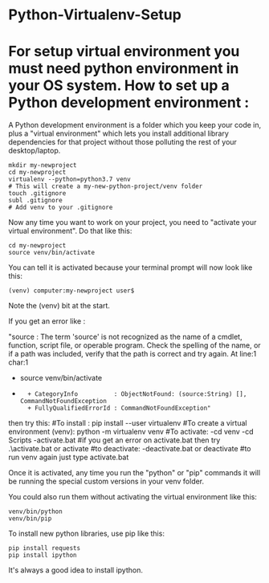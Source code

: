 # Python-Virtualenv-Setup

For setup virtual environment you must need python environment in your OS system.
How to set up a Python development environment :
==============================================

A Python development environment is a folder which you keep your code in, plus a "virtual environment" which lets you install 
additional library dependencies for that project without those polluting the rest of your desktop/laptop.

    mkdir my-newproject
    cd my-newproject 
    virtualenv --python=python3.7 venv
    # This will create a my-new-python-project/venv folder
    touch .gitignore
    subl .gitignore
    # Add venv to your .gitignore

Now any time you want to work on your project, you need to "activate your virtual environment". Do that like this:

    cd my-newproject
    source venv/bin/activate

You can tell it is activated because your terminal prompt will now look like this:

    (venv) computer:my-newproject user$ 

Note the (venv) bit at the start.

If you get an error like : 

"source : The term 'source' is not recognized as the name of a cmdlet, function, script file, or operable program.
Check the spelling of the name, or if a path was included, verify that the path is correct and try again.
At line:1 char:1
+ source venv/bin/activate
+ ~~~~~~
    + CategoryInfo          : ObjectNotFound: (source:String) [], CommandNotFoundException
    + FullyQualifiedErrorId : CommandNotFoundException"  

then try this:
    #To install :
    pip install --user virtualenv 
    #To create a virtual environment (venv):
    python -m virtualenv venv
    #To activate:
    -cd venv
    -cd Scripts
    -activate.bat
    #if you get an error on activate.bat then try 
    .\activate.bat or activate
    #to deactivate:
    -deactivate.bat or deactivate
    #to run venv again just type activate.bat


Once it is activated, any time you run the "python" or "pip" commands it will be running the special custom versions in your venv folder.

You could also run them without activating the virtual environment like this:

    venv/bin/python
    venv/bin/pip

To install new python libraries, use pip like this:

    pip install requests
    pip install ipython

It's always a good idea to install ipython.